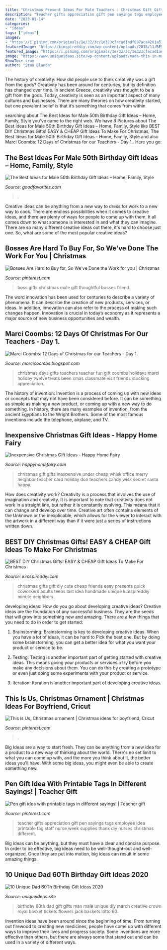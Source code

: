 ```yaml
---
title: "Christmas Present Ideas For Male Teachers : Christmas Gift Gifts Inexpensive Under Cheap Whisk Office Merry Neighbor Teacher Card Holiday Don Teachers Candy Wisk Secret Santa Happy"
description: "Teacher gifts appreciation gift pen sayings tags employee idea printable tag staff nurse week supplies thank diy nurses christmas different"
date: "2023-01-14"
categories:
- "ideas"
tags: ["ideas"]
images:
- "https://i.pinimg.com/originals/1e/32/3c/1e323cfacad1adf097ace4201a518e10.jpg"
featuredImage: "https://kimspireddiy.com/wp-content/uploads/2018/11/BEST-DIY-Christmas-Gifts_EASY_CHEAP-Gift-Ideas-To-Make-For-Christmas_Quick_Cute_Presents-Last-Minute-Handmade-Ideas_Friends_BFFs_Teens_Tweens_Kids_Adults_Teacher_Neighbors_CoWorkers-11.jpg"
featured_image: "https://i.pinimg.com/originals/1e/32/3c/1e323cfacad1adf097ace4201a518e10.jpg"
image: "https://www.uniqueideas.site/wp-content/uploads/made-this-in-march-for-my-dads-60th-birthday-man-flowers.jpg"
ShowToc: true
author: "Stan Blanda"
---
```



The history of creativity: How did people use to think creativity was a gift from the gods?
Creativity has been around for centuries, but its definition has changed over time. In ancient Greece, creativity was thought to be a gift from the gods. Today, creativity is seen as an important aspect of many cultures and businesses. There are many theories on how creativity started, but one prevalent belief is that it’s something that comes from within.

	

		
searching about The Best Ideas for Male 50th Birthday Gift Ideas – Home, Family, Style you've came to the right web. We have 8 Pictures about The Best Ideas for Male 50th Birthday Gift Ideas – Home, Family, Style like BEST DIY Christmas Gifts! EASY &amp; CHEAP Gift Ideas To Make For Christmas, The Best Ideas for Male 50th Birthday Gift Ideas – Home, Family, Style and also Marci Coombs: 12 Days of Christmas for our Teachers - Day 1.. Here you go:
		
    
## The Best Ideas For Male 50th Birthday Gift Ideas – Home, Family, Style

<img loading=lazy src="https://i.pinimg.com/originals/63/8f/1b/638f1bd40e6c75cd58e6fcc57239b294.jpg" onerror="this.onerror=null;this.src='https://tse1.mm.bing.net/th?id=OIP.GRVY6GeZL2sKhF7uky7t1AAAAA&amp;pid=15.1';" alt="The Best Ideas for Male 50th Birthday Gift Ideas – Home, Family, Style">

_Source: goodfavorites.com_

>. 

	

Creative ideas can be anything from a new way to dress for work to a new way to cook. There are endless possibilities when it comes to creative ideas, and there are plenty of ways for people to come up with them. It all comes down to what someone is interested in and what they can imagine. There are so many different creative ideas out there, it's hard to choose just one. So, what are some of the most popular creative ideas?

    
## Bosses Are Hard To Buy For, So We&#039;ve Done The Work For You | Christmas

<img loading=lazy src="https://i.pinimg.com/originals/1e/32/3c/1e323cfacad1adf097ace4201a518e10.jpg" onerror="this.onerror=null;this.src='https://tse3.mm.bing.net/th?id=OIP._nYWr2i871fHQWKPg_T1AwHaOB&amp;pid=15.1';" alt="Bosses Are Hard to Buy for, So We&#039;ve Done the Work for you | Christmas">

_Source: pinterest.com_

>boss gifts christmas male gift thoughtful bosses friend. 

	

The word innovation has been used for centuries to describe a variety of phenomena. It can describe the creation of new products, services, or ideas. In addition, innovation can also refer to the process of making such changes happen. Innovation is crucial in today’s economy as it represents a major source of new business opportunities and wealth.

    
## Marci Coombs: 12 Days Of Christmas For Our Teachers - Day 1.

<img loading=lazy src="http://2.bp.blogspot.com/-DB-wXm2s_gk/Up-Di0oEMEI/AAAAAAAAIIQ/_iLxk9l3q2M/s1600/IMG_0044.jpg" onerror="this.onerror=null;this.src='https://tse3.mm.bing.net/th?id=OIP.coFy_eeO2WzswZw0qOa74QHaJ4&amp;pid=15.1';" alt="Marci Coombs: 12 Days of Christmas for our Teachers - Day 1.">

_Source: marcicoombs.blogspot.com_

>christmas days gifts teachers teacher fun gift coombs holidays marci holiday twelve treats been xmas classmate visit friends stocking appreciation. 

	

The history of invention:
Invention is a process of coming up with new ideas or concepts that may not have been considered before. It can be something as simple as making a new product, or coming up with a new way to do something. In history, there are many examples of invention, from the ancient Egyptians to the Wright Brothers. Some of the most famous inventions include the telephone, airplane, and TV.

    
## Inexpensive Christmas Gift Ideas - Happy Home Fairy

<img loading=lazy src="http://happyhomefairy.com/wp-content/uploads/2011/12/cheap-gift-101.jpg" onerror="this.onerror=null;this.src='https://tse1.mm.bing.net/th?id=OIP.gl8xsLvL3VqC2ptqpskgxQHaQt&amp;pid=15.1';" alt="Inexpensive Christmas Gift Ideas - Happy Home Fairy">

_Source: happyhomefairy.com_

>christmas gift gifts inexpensive under cheap whisk office merry neighbor teacher card holiday don teachers candy wisk secret santa happy. 

	

How does creativity work?
Creativity is a process that involves the use of imagination and creativity. It is important to note that creativity does not work in a straight line, but rather it is constantly evolving. This means that it can change and develop over time. Creative art often contains elements of the Unknown or the inexplicable, which allows for the viewer to interact with the artwork in a different way than if it were just a series of instructions written down.

    
## BEST DIY Christmas Gifts! EASY &amp; CHEAP Gift Ideas To Make For Christmas

<img loading=lazy src="https://kimspireddiy.com/wp-content/uploads/2018/11/BEST-DIY-Christmas-Gifts_EASY_CHEAP-Gift-Ideas-To-Make-For-Christmas_Quick_Cute_Presents-Last-Minute-Handmade-Ideas_Friends_BFFs_Teens_Tweens_Kids_Adults_Teacher_Neighbors_CoWorkers-11.jpg" onerror="this.onerror=null;this.src='https://tse3.mm.bing.net/th?id=OIP.yiov_JBgyuk3Z3CsjJ0_DgHaLH&amp;pid=15.1';" alt="BEST DIY Christmas Gifts! EASY &amp; CHEAP Gift Ideas To Make For Christmas">

_Source: kimspireddiy.com_

>christmas gifts gift diy cute cheap friends easy presents quick coworkers adults teens last idea handmade unique kimspireddiy minute neighbors. 

	

developing ideas: How do you go about developing creative ideas?
Creative ideas are the foundation of any successful business. They are the seeds that will grow into something new and amazing. There are a few things that you need to do in order to get started:
1. Brainstorming: Brainstorming is key to developing creative ideas. When you have a lot of ideas, it can be hard to Pick the best one. But by doing some brainstorming, you can get a better idea for what you want your product or service to be.

2. Testing: Testing is another important part of getting started with creative ideas. This means giving your products or services a try before you make any decisions about them. You can do this by creating a prototype or even just doing some experiments with your product or service.

3. Iteration: Iteration is another important part of developing creative ideas.

    
## This Is Us, Christmas Ornament | Christmas Ideas For Boyfriend, Cricut

<img loading=lazy src="https://i.pinimg.com/736x/86/be/27/86be2712297821af5313bcc8b6e976ec.jpg" onerror="this.onerror=null;this.src='https://tse1.mm.bing.net/th?id=OIP.mX9--5a2YbPEVjMrYQA4FgHaHa&amp;pid=15.1';" alt="This is Us, Christmas ornament | Christmas ideas for boyfriend, Cricut">

_Source: pinterest.com_

>. 

	

Big Ideas are a way to start fresh. They can be anything from a new idea for a product to a new way of thinking about the world. There's no set limit to what you can come up with, and the more you think about it, the better ideas you'll have. With some big ideas, you might even be able to create something new.

    
## Pen Gift Idea With Printable Tags In Different Sayings! | Teacher Gift

<img loading=lazy src="https://i.pinimg.com/originals/18/c6/a0/18c6a0b7f11597c265db1651b2dea30a.jpg" onerror="this.onerror=null;this.src='https://tse3.mm.bing.net/th?id=OIP.v6vPbpAvmi4gfrLw-L1f_AHaLH&amp;pid=15.1';" alt="Pen gift idea with printable tags in different sayings! | Teacher gift">

_Source: pinterest.com_

>teacher gifts appreciation gift pen sayings tags employee idea printable tag staff nurse week supplies thank diy nurses christmas different. 

	

Big ideas can be anything, but they must have a clear and concise purpose. In order to be effective, big ideas need to be well-thought-out and well-organized. Once they are put into motion, big ideas can result in some amazing things.

    
## 10 Unique Dad 60Th Birthday Gift Ideas 2020

<img loading=lazy src="https://www.uniqueideas.site/wp-content/uploads/made-this-in-march-for-my-dads-60th-birthday-man-flowers.jpg" onerror="this.onerror=null;this.src='https://tse4.mm.bing.net/th?id=OIP.jZPIX3A9q6QXHNWLdTXsvwHaJ4&amp;pid=15.1';" alt="10 Unique Dad 60Th Birthday Gift Ideas 2020">

_Source: uniqueideas.site_

>birthday 60th dad gift gifts man male unique diy march creative crown royal basket tickets flowers jack baskets lotto 60. 

	

Invention ideas have been around since the beginning of time. From turning out firewood to creating new medicines, people have come up with different ways to improve their lives and progress society. Some inventions are more effective than others, but there are always some that stand out and can be used in a variety of different ways.

